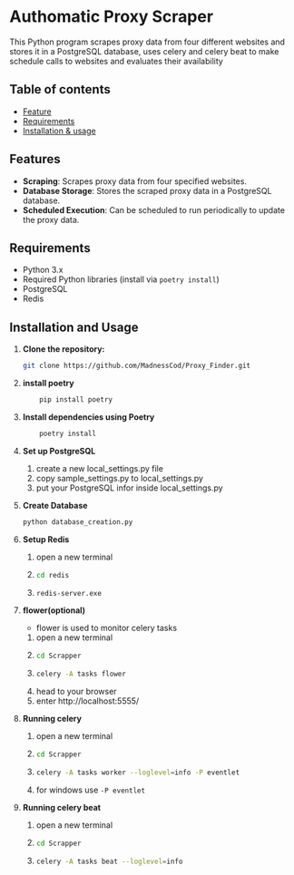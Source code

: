 # Authomatic Proxy Scraper

This Python program scrapes proxy data from four different websites and stores it in a PostgreSQL database, 
uses celery and celery beat to make schedule calls to websites and evaluates their availability

## Table of contents
   - [Feature](#features)
   - [Requirements](#requirements)
   - [Installation & usage](#installation-and-usage)

## Features

- **Scraping**: Scrapes proxy data from four specified websites.
- **Database Storage**: Stores the scraped proxy data in a PostgreSQL database.
- **Scheduled Execution**: Can be scheduled to run periodically to update the proxy data.

## Requirements

- Python 3.x
- Required Python libraries (install via `poetry install`)
- PostgreSQL
- Redis

## Installation and Usage

1. **Clone the repository:**

   ```bash
   git clone https://github.com/MadnessCod/Proxy_Finder.git
   ```
2. **install poetry**

    ```bash 
        pip install poetry
    ```

3. **Install dependencies using Poetry**

    ```bash
        poetry install 
    ```

4. **Set up PostgreSQL**

    1. create a new local_settings.py file
   2. copy sample_settings.py to local_settings.py
   3. put your PostgreSQL infor inside local_settings.py 

5. **Create Database**
   ```bash
   python database_creation.py
   ```
6. **Setup Redis**
   1. open a new terminal 
   2. 
      ```bash
      cd redis
      ```
   3. 
      ```bash
      redis-server.exe
      ```
7. **flower(optional)**
   * flower is used to monitor celery tasks
   1. open a new terminal 
   2. 
      ```bash
      cd Scrapper
      ```
   3.
      ```bash
      celery -A tasks flower
      ```
   4. head to your browser 
   5. enter http://localhost:5555/

8. **Running celery**
   1. open a new terminal 
   2. 
      ```bash
      cd Scrapper
      ```
   3.
      ```bash
      celery -A tasks worker --loglevel=info -P eventlet
      ```
   4. for windows use `-P eventlet`

9. **Running celery beat**
   1. open a new terminal 
   2. 
      ```bash
      cd Scrapper
      ```
   3.
      ```bash
      celery -A tasks beat --loglevel=info
      ```